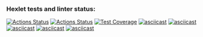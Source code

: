 ### Hexlet tests and linter status:
[![Actions Status](https://github.com/GHMan2021/python-project-lvl2/workflows/hexlet-check/badge.svg)](https://github.com/GHMan2021/python-project-lvl2/actions)
[![Actions Status](https://github.com/GHMan2021/python-project-lvl2/workflows/python-package/badge.svg)](https://github.com/GHMan2021/python-project-lvl2/actions)
[![Test Coverage](https://api.codeclimate.com/v1/badges/086df3f75137a74fe24a/test_coverage)](https://codeclimate.com/github/GHMan2021/python-project-lvl2/test_coverage)
[![asciicast](https://asciinema.org/a/CL5cjBHjnkAk86fO1ktX9BnLe.svg)](https://asciinema.org/a/CL5cjBHjnkAk86fO1ktX9BnLe)
[![asciicast](https://asciinema.org/a/UlUB1Q20OgRSqnuvxRwt8sSL9.svg)](https://asciinema.org/a/UlUB1Q20OgRSqnuvxRwt8sSL9)
[![asciicast](https://asciinema.org/a/n6sPRqYhWiZUloZmk4zU4RxIQ.svg)](https://asciinema.org/a/n6sPRqYhWiZUloZmk4zU4RxIQ)
[![asciicast](https://asciinema.org/a/Z1TY1GnFXbnQgu0ooan9rMxYZ.svg)](https://asciinema.org/a/Z1TY1GnFXbnQgu0ooan9rMxYZ)
[![asciicast](https://asciinema.org/a/cSxp5ICkDrPQjq4lEt3nJd4G8.svg)](https://asciinema.org/a/cSxp5ICkDrPQjq4lEt3nJd4G8)